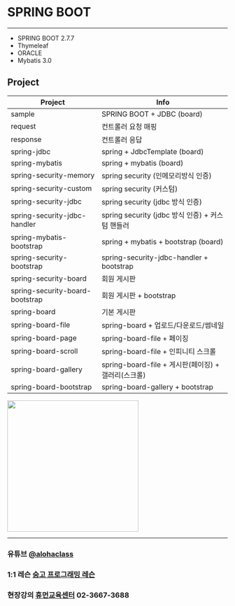 


# SPRING BOOT
---
- SPRING BOOT 2.7.7
- Thymeleaf
- ORACLE
- Mybatis 3.0

## Project

| Project | Info |
| ------ | ------ |
| sample | SPRING BOOT + JDBC (board) |
| request | 컨트롤러 요청 매핑  |
| response | 컨트롤러 응답  |
| spring-jdbc | spring + JdbcTemplate (board)  |
| spring-mybatis | spring + mybatis (board)  |
| spring-security-memory | spring security (인메모리방식 인증)  |
| spring-security-custom | spring security (커스텀)  |
| spring-security-jdbc | spring security (jdbc 방식 인증)  |
| spring-security-jdbc-handler | spring security (jdbc 방식 인증) + 커스텀 핸들러  |
| spring-mybatis-bootstrap | spring + mybatis + bootstrap (board)  |
| spring-security-bootstrap | spring-security-jdbc-handler + bootstrap  |
| spring-security-board | 회원 게시판  |
| spring-security-board-bootstrap | 회원 게시판 + bootstrap |
| spring-board | 기본 게시판 |
| spring-board-file | spring-board + 업로드/다운로드/썸네일 |
| spring-board-page | spring-board-file + 페이징 |
| spring-board-scroll | spring-board-file + 인피니티 스크롤 |
| spring-board-gallery | spring-board-file + 게시판(페이징) + 갤러리(스크롤) |
| spring-board-bootstrap | spring-board-gallery + bootstrap |




<img src="https://postfiles.pstatic.net/MjAyMjA2MjJfMjA2/MDAxNjU1ODk2MDAxMTA3.p476YjsL3EnUDs9Bczu6Dtp2qsLxRmNiiYXTxD3ZjYQg.fTeiKmmQnZiEGEl1c1tbKsZPv09aRbp8uct1gFaUD0cg.PNG.h850415/ALOHA-MASK.png?type=w966" width="300">


<hr>

### 유튜브 [@alohaclass](https://www.youtube.com/@alohaclass8075)

### 1:1 레슨 [숨고 프로그래밍 레슨](https://soomgo.com/profile/users/717340)

### 현장강의 [휴먼교육센터](http://www.human.or.kr/) 02-3667-3688
